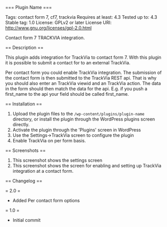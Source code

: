 === Plugin Name ===

Tags: contact form 7, cf7, trackvia
Requires at least: 4.3
Tested up to: 4.3
Stable tag: 1.0
License: GPLv2 or later
License URI: http://www.gnu.org/licenses/gpl-2.0.html

Contact form 7 TRACKVIA integration.

== Description ==

This plugin adds integration for TrackVia to contact form 7. With this plugin it is possible to submit a contact for to an external TrackVia.

Per contact form you could enable TrackVia integration. The submission of the contact form is then submitted to the TrackVia REST api. That is why you should also enter an TrackVia viewid and an TrackVia action. The data in the form should then match the data for the api. E.g. if you push a first_name to the api your field should be called first_name.

== Installation ==

1. Upload the plugin files to the `/wp-content/plugins/plugin-name` directory, or install the plugin through the WordPress plugins screen directly.
1. Activate the plugin through the 'Plugins' screen in WordPress
1. Use the Settings->TrackVia screen to configure the plugin
1. Enable TrackVia on per form basis.


== Screenshots ==

1. This screenshot shows the settings screen
2. This screenshot shows the screen for enabling and setting up TrackVia integration at a contact form.

== Changelog ==

= 2.0 =
* Added Per contact form options

= 1.0 =
* Initial commit


